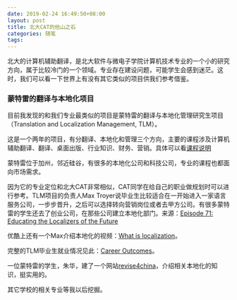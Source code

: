 ```yaml
---
date: 2019-02-24 16:49:50+08:00
layout: post
title: 北大CAT的他山之石
categories: 随笔
tags: 
---
```


北大的计算机辅助翻译，是北大软件与微电子学院计算机技术专业的一个小的研究方向，属于比较冷门的一个领域。专业存在建设问题，可能学生会感到迷茫。这时，我们可以看一下世界上有没有其它类似的项目供我们参考借鉴。

### 蒙特雷的翻译与本地化项目

目前我发现的和我们专业最类似的项目是蒙特雷的翻译与本地化管理研究生项目（Translation and Localization Management, TLM）。

这是一个两年的项目，有分翻译、本地化和管理三个方向，主要的课程涉及计算机辅助翻译、翻译、桌面出版、行业知识、财务、营销。具体可以看[课程说明](https://www.middlebury.edu/institute/academics/degree-programs/translation-localization-management/curriculum)

蒙特雷位于加州，邻近硅谷，有很多的本地化公司和科技公司，专业的课程也都面向市场需求。

因为它的专业定位和北大CAT非常相似，CAT同学在给自己的职业做规划时可以进行参考。TLM项目的负责人Max Troyer说毕业生比较适合在一开始进入一家语言服务公司，一步步晋升，之后可以选择转向营销岗位或者去甲方公司。有很多蒙特雷的学生还去了创业公司，在那些公司建立本地化部门。来源：[Episode 71: Educating the Localizers of the Future](https://www.globallyspeakingradio.com/podcast/episode-71-educating-the-localizers-of-the-future)

优酷上还有一个Max介绍本地化的视频：[What is localization](http://v.youku.com/v_show/id_XNzk1ODI0NTc2.html)。

完整的TLM毕业生就业情况见此：[Career Outcomes](https://www.middlebury.edu/institute/advancing-your-career/outcomes/tlm)。

一位蒙特雷的学生，朱华，建了一个网站[revise4china](http://revise4china.com/)，介绍相关本地化的知识，挺实用的。

其它学校的相关专业等我以后挖掘。



